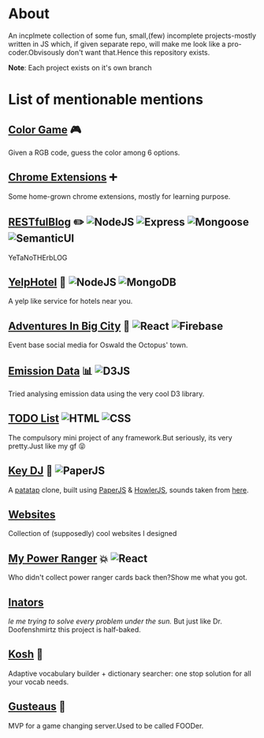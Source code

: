 # About
An incplmete collection of some fun, small,(few) incomplete projects-mostly written in JS which, if given separate repo, will make me look like a pro-coder.Obvisously don't want that.Hence this repository exists.

**Note**: Each project exists on it's own branch

# List of mentionable mentions

## [Color Game](https://github.com/aayush4vedi/JavaTheHut/tree/colorgame) :video_game:
Given a RGB code, guess the color among 6 options.
## [Chrome Extensions](https://github.com/aayush4vedi/JavaTheHut/tree/chromeExt) :heavy_plus_sign:
Some home-grown chrome extensions, mostly for learning purpose.
## [RESTfulBlog](https://github.com/aayush4vedi/JavaTheHut/tree/restfulBlog) :pencil2: <img src="https://img.shields.io/badge/NodeJS-8FD400" alt="NodeJS"> <img src="https://img.shields.io/badge/Express-f7347a" alt="Express"> <img src="https://img.shields.io/badge/Mongoose-7fe5f0" alt="Mongoose"> <img src="https://img.shields.io/badge/SemanticUI-ff7373" alt="SemanticUI">
YeTaNoTHErbLOG
## [YelpHotel](https://github.com/aayush4vedi/JavaTheHut/tree/yelpHotel) :hotel: <img src="https://img.shields.io/badge/NodeJS-8FD400" alt="NodeJS"> <img src="https://img.shields.io/badge/MongoDB-E27D06" alt="MongoDB">
A yelp like service for hotels near you.
## [Adventures In Big City](https://github.com/aayush4vedi/JavaTheHut/tree/advInBigCity) :octopus:  <img src="https://img.shields.io/badge/React-C3190B" alt="React"> <img src="https://img.shields.io/badge/Firebase-E27D06" alt="Firebase">

Event base social media for Oswald the Octopus' town.
## [Emission Data](https://github.com/aayush4vedi/JavaTheHut/tree/emissionData) :bar_chart: <img src="https://img.shields.io/badge/D3JS-008080" alt="D3JS">
Tried analysing emission data using the very cool D3 library.
## [TODO List](https://github.com/aayush4vedi/JavaTheHut/tree/todoList) <img src="https://img.shields.io/badge/HTML-ffa500" alt="HTML"> <img src="https://img.shields.io/badge/CSS-ff6666" alt="CSS">
The compulsory mini project of any framework.But seriously, its very pretty.Just like my gf :stuck_out_tongue_closed_eyes:
## [Key DJ](https://github.com/aayush4vedi/JavaTheHut/tree/keydj) :musical_keyboard: <img src="https://img.shields.io/badge/PaperJS-4ca3dd" alt="PaperJS">
A [patatap](https://patatap.com/) clone, built using [PaperJS](http://paperjs.org) & [HowlerJS](https://howlerjs.com/), sounds taken from [here](https://github.com/jonobr1/Neuronal-Synchrony).
## [Websites](https://github.com/aayush4vedi/JavaTheHut/tree/websees)
Collection of (supposedly) cool websites I designed
## [My Power Ranger](https://github.com/aayush4vedi/JavaTheHut/tree/mypowerranger) :boom: <img src="https://img.shields.io/badge/React-C3190B" alt="React">
Who didn't collect power ranger cards back then?Show me what you got.
## [Inators](https://github.com/aayush4vedi/JavaTheHut/tree/inators)
*le me trying to solve every problem under the sun.* But just like Dr. Doofenshmirtz this project is half-baked.
## [Kosh](https://github.com/aayush4vedi/JavaTheHut/tree/kosh) :construction:
Adaptive vocabulary builder + dictionary searcher: one stop solution for all your vocab needs.
## [Gusteaus](https://github.com/aayush4vedi/JavaTheHut/tree/gusteaus) :construction:
MVP for a game changing server.Used to be called FOODer.
